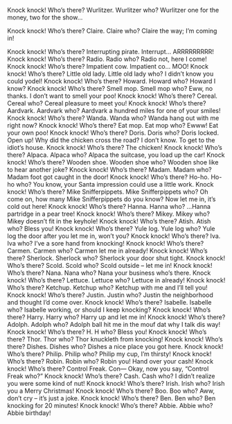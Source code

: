 Knock knock!
Who’s there?
Wurlitzer.
Wurlitzer who?
Wurlitzer one for the money, two for the show…


Knock knock!
Who’s there?
Claire.
Claire who?
Claire the way; I’m coming in!


Knock knock!
Who’s there?
Interrupting pirate.
Interrupt… ARRRRRRRRR!
Knock knock!
Who’s there?
Radio.
Radio who?
Radio not, here I come!
Knock knock!
Who’s there?
Impatient cow.
Impatient co…
MOO!
Knock knock!
Who’s there?
Little old lady.
Little old lady who?
I didn’t know you could yodel!
Knock knock!
Who’s there?
Howard.
Howard who?
Howard I know?
Knock knock!
Who’s there?
Smell mop.
Smell mop who?
Eww, no thanks. I don’t want to smell your poo!
Knock knock!
Who’s there?
Cereal.
Cereal who?
Cereal pleasure to meet you!
Knock knock!
Who’s there?
Aardvark.
Aardvark who?
Aardvark a hundred miles for one of your smiles!
Knock knock!
Who’s there?
Wanda.
Wanda who?
Wanda hang out with me right now?
Knock knock!
Who’s there?
Eat mop.
Eat mop who?
Ewww! Eat your own poo!
Knock knock!
Who’s there?
Doris.
Doris who?
Doris locked. Open up!
Why did the chicken cross the road?
I don’t know.
To get to the idiot’s house.
Knock knock!
Who’s there?
The chicken!
Knock knock!
Who’s there?
Alpaca.
Alpaca who?
Alpaca the suitcase, you load up the car!
Knock knock!
Who’s there?
Wooden shoe.
Wooden shoe who?
Wooden shoe like to hear another joke?
Knock knock!
Who’s there?
Madam.
Madam who?
Madam foot got caught in the door!
Knock knock!
Who’s there?
Ho-ho.
Ho-ho who?
You know, your Santa impression could use a little work.
Knock knock!
Who’s there?
Mike Snifferpippets.
Mike Snifferpippets who?
Oh come on, how many Mike Snifferpippets do you know? Now let me in, it’s cold out here!
Knock knock!
Who’s there?
Hanna.
Hanna who?
…Hanna partridge in a pear tree!
Knock knock!
Who’s there?
Mikey.
Mikey who?
Mikey doesn’t fit in the keyhole!
Knock knock!
Who’s there?
Atish.
Atish who?
Bless you!
Knock knock!
Who’s there?
Yule log.
Yule log who?
Yule log the door after you let me in, won’t you?
Knock knock!
Who’s there?
Iva.
Iva who?
I’ve a sore hand from knocking!
Knock knock!
Who’s there?
Carmen.
Carmen who?
Carmen let me in already!
Knock knock!
Who’s there?
Sherlock.
Sherlock who?
Sherlock your door shut tight.
Knock knock!
Who’s there?
Scold.
Scold who?
Scold outside – let me in!
Knock knock!
Who’s there?
Nana.
Nana who?
Nana your business who’s there.
Knock knock!
Who’s there?
Lettuce.
Lettuce who?
Lettuce in already!
Knock knock!
Who’s there?
Ketchup.
Ketchup who?
Ketchup with me and I’ll tell you!
Knock knock!
Who’s there?
Justin.
Justin who?
Justin the neighborhood and thought I’d come over.
Knock knock!
Who’s there?
Isabelle.
Isabelle who?
Isabelle working, or should I keep knocking?
Knock knock!
Who’s there?
Harry.
Harry who?
Harry up and let me in!
Knock knock!
Who’s there?
Adolph.
Adolph who?
Adolph ball hit me in the mouf dat why I talk dis way!
Knock knock!
Who’s there?
H.
H who?
Bless you!
Knock knock!
Who’s there?
Thor.
Thor who?
Thor knuckleth from knocking!
Knock knock!
Who’s there?
Dishes.
Dishes who?
Dishes a nice place you got here.
Knock knock!
Who’s there?
Philip.
Philip who?
Philip my cup, I’m thirsty!
Knock knock!
Who’s there?
Robin.
Robin who?
Robin you! Hand over your cash!
Knock knock!
Who’s there?
Control Freak.
Con—
Okay, now you say, “Control Freak who?”
Knock knock!
Who’s there?
Cash.
Cash who?
I didn’t realize you were some kind of nut!
Knock knock!
Who’s there?
Irish.
Irish who?
Irish you a Merry Christmas!
Knock knock!
Who’s there?
Boo.
Boo who?
Aww, don’t cry – it’s just a joke.
Knock knock!
Who’s there?
Ben.
Ben who?
Ben knocking for 20 minutes!
Knock knock!
Who’s there?
Abbie.
Abbie who?
Abbie birthday!
